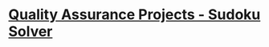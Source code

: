 # [Quality Assurance Projects - Sudoku Solver](https://www.freecodecamp.org/learn/quality-assurance/quality-assurance-projects/sudoku-solver)